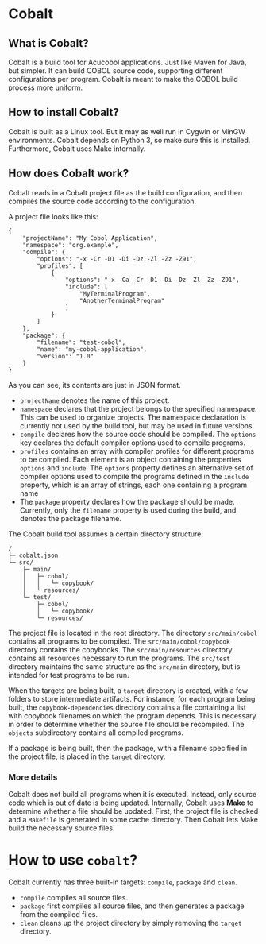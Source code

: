 # Cobalt

## What is Cobalt?

Cobalt is a build tool for Acucobol applications. Just like Maven for Java, but simpler. It can build COBOL source code,
supporting different configurations per program.
Cobalt is meant to make the COBOL build process more uniform.

## How to install Cobalt?

Cobalt is built as a Linux tool. But it may as well run in Cygwin or MinGW environments. Cobalt depends on Python 3, so
make sure this is installed. Furthermore, Cobalt uses Make internally.

## How does Cobalt work?

Cobalt reads in a Cobalt project file as the build configuration, and then compiles the source code according to the
configuration.

A project file looks like this:

    {
        "projectName": "My Cobol Application",
        "namespace": "org.example",
        "compile": {
            "options": "-x -Cr -D1 -Di -Dz -Zl -Zz -Z91",
            "profiles": [
                {
                    "options": "-x -Ca -Cr -D1 -Di -Dz -Zl -Zz -Z91",
                    "include": [
                        "MyTerminalProgram",
                        "AnotherTerminalProgram"
                    ]
                }
            ]
        },
        "package": {
            "filename": "test-cobol",
            "name": "my-cobol-application",
            "version": "1.0"
        }
    }

As you can see, its contents are just in JSON format.

* `projectName` denotes the name of this project.
* `namespace` declares that the project belongs to the specified namespace. This can be used to organize projects. The
namespace declaration is currently not used by the build tool, but may be used in future versions.
* `compile` declares how the source code should be compiled. The `options` key declares the default compiler options
used to compile programs.
* `profiles` contains an array with compiler profiles for different programs to be compiled. Each element is an object
containing the properties `options` and `include`. The `options` property defines an alternative set of compiler options
used to compile the programs defined in the `include` property, which is an array of strings, each one containing a
program name
* The `package` property declares how the package should be made. Currently, only the `filename` property is used during
the build, and denotes the package filename.

The Cobalt build tool assumes a certain directory structure:

    /
    ├─ cobalt.json
    └─ src/
        ├─ main/
        │   ├─ cobol/
        │   │   └─ copybook/
        │   └ resources/
        └─ test/
            ├─ cobol/
            │   └─ copybook/
            └─ resources/

The project file is located in the root directory. The directory `src/main/cobol` contains all programs to be compiled.
The `src/main/cobol/copybook` directory contains the copybooks. The `src/main/resources` directory contains all
resources necessary to run the programs. The `src/test` directory maintains the same structure as the `src/main` directory, but is intended for test programs to
be run.

When the targets are being built, a `target` directory is created, with a few folders to store intermediate artifacts.
For instance, for each program being built, the `copybook-dependencies` directory contains a file containing a list with
copybook filenames on which the program depends. This is necessary in order to determine whether the source file should
be recompiled. The `objects` subdirectory contains all compiled programs.

If a package is being built, then the package, with a filename specified in the project file, is placed in the `target`
directory.

### More details

Cobalt does not build all programs when it is executed. Instead, only source code which is out of date is being updated.
Internally, Cobalt uses **Make** to determine whether a file should be updated. First, the project file is checked and
a `Makefile` is generated in some cache directory. Then Cobalt lets Make build the necessary source files.

# How to use `cobalt`?

Cobalt currently has three built-in targets: `compile`, `package` and `clean`.

* `compile` compiles all source files.
* `package` first compiles all source files, and then generates a package from the compiled files.
* `clean` cleans up the project directory by simply removing the `target` directory.

